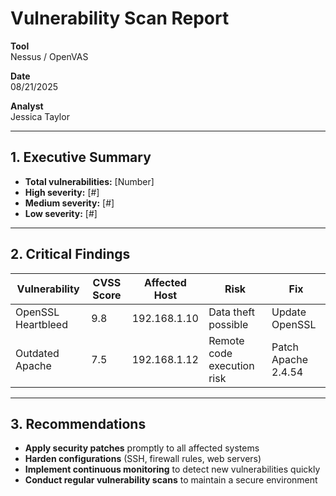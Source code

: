 #  Vulnerability Scan Report

**Tool**  
Nessus / OpenVAS

**Date**  
08/21/2025

**Analyst**  
Jessica Taylor

---

## 1. Executive Summary
- **Total vulnerabilities:** [Number]  
- **High severity:** [#]  
- **Medium severity:** [#]  
- **Low severity:** [#]  

---

## 2. Critical Findings

| Vulnerability       | CVSS Score | Affected Host | Risk                       | Fix                       |
|--------------------|------------|---------------|---------------------------|---------------------------|
| OpenSSL Heartbleed  | 9.8        | 192.168.1.10  | Data theft possible       | Update OpenSSL            |
| Outdated Apache     | 7.5        | 192.168.1.12  | Remote code execution risk| Patch Apache 2.4.54       |

---

## 3. Recommendations
- **Apply security patches** promptly to all affected systems  
- **Harden configurations** (SSH, firewall rules, web servers)  
- **Implement continuous monitoring** to detect new vulnerabilities quickly  
- **Conduct regular vulnerability scans** to maintain a secure environment
